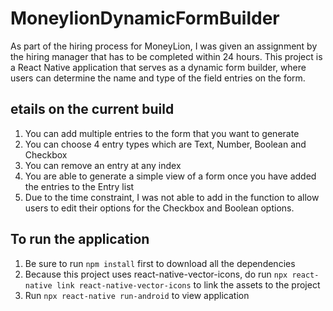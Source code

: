 # MoneylionDynamicFormBuilder
As part of the hiring process for MoneyLion, I was given an assignment by the hiring manager that has to be completed within 24 hours. This project is a React Native application that serves as a dynamic form builder, where users can determine the name and type of the field entries on the form.

## etails on the current build
1. You can add multiple entries to the form that you want to generate
2. You can choose 4 entry types which are Text, Number, Boolean and Checkbox
3. You can remove an entry at any index 
4. You are able to generate a simple view of a form once you have added the entries to the Entry list
5. Due to the time constraint, I was not able to add in the function to allow users to edit their options for the Checkbox and Boolean options. 

## To run the application
1. Be sure to run `npm install` first to download all the dependencies
2. Because this project uses react-native-vector-icons, do run `npx react-native link react-native-vector-icons` to link the assets to the project
3. Run `npx react-native run-android` to view application
